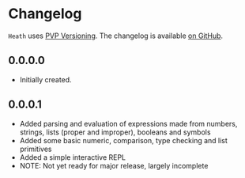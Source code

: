 # Changelog

`Heath` uses [PVP Versioning][1].
The changelog is available [on GitHub][2].

## 0.0.0.0

* Initially created.

## 0.0.0.1

* Added parsing and evaluation of expressions made from
  numbers, strings, lists (proper and improper), booleans and symbols
* Added some basic numeric, comparison, type checking and list primitives
* Added a simple interactive REPL
* NOTE: Not yet ready for major release, largely incomplete

[1]: https://pvp.haskell.org
[2]: https://github.com/TFKls/Heath/releases

